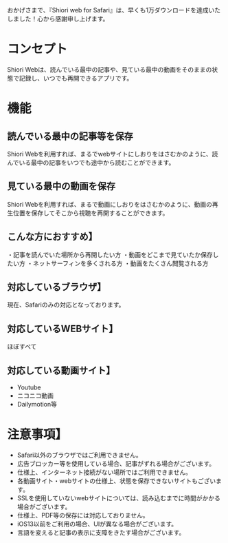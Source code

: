 おかげさまで、『Shiori web for Safari』は、早くも1万ダウンロードを達成いたしました！心から感謝申し上げます。 

# コンセプト
Shiori Webは、読んでいる最中の記事や、見ている最中の動画をそのままの状態で記録し、いつでも再開できるアプリです。

# 機能

## 読んでいる最中の記事等を保存
Shiori Webを利用すれば、まるでwebサイトにしおりをはさむかのように、読んでいる最中の記事をいつでも途中から読むことができます。

## 見ている最中の動画を保存
Shiori Webを利用すれば、まるで動画にしおりをはさむかのように、動画の再生位置を保存してそこから視聴を再開することができます。

## こんな方におすすめ】
・記事を読んでいた場所から再開したい方
・動画をどこまで見ていたか保存したい方
・ネットサーフィンを多くされる方
・動画をたくさん閲覧される方

## 対応しているブラウザ】
現在、Safariのみの対応となっております。

## 対応しているWEBサイト】
ほぼすべて

## 対応している動画サイト】
* Youtube
* ニコニコ動画
* Dailymotion等

# 注意事項】
* Safari以外のブラウザではご利用できません。
* 広告ブロッカー等を使用している場合、記事がずれる場合がございます。
* 仕様上、インターネット接続がない場所ではご利用できません。
* 各動画サイト・webサイトの仕様上、状態を保存できないサイトもございます。
* SSLを使用していないwebサイトについては、読み込むまでに時間がかかる場合がございます。
* 仕様上、PDF等の保存には対応しておりません。
* iOS13以前をご利用の場合、UIが異なる場合がございます。
* 言語を変えると記事の表示に支障をきたす場合がございます。
